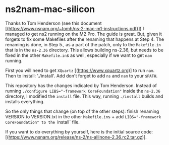 # ns2nam-mac-silicon

Thanks to Tom Henderson (see this document [(https://www.nsnam.org/~tomh/ns-2-mac-m1-instructions.pdf)]) I managed to get ns2 running on the M2 Pro.
The guide is great. But, given it forgets to fix some Makefiles after the renaming that happens at Step 4. The renaming is done, in Step 5., as a part of the patch, only to the `Makefile.in` that is in the `ns-2.36` directory. This allows building ns-2.36, but needs to be fixed in the other `Makefile.in`s as well, especially if we want to get `nam` running. 

First you will need to get `XQuartz` [(https://www.xquartz.org)] to run `nam`.
Then to install: './install'.
Add don't forget to add `ns` and `nam` to your `$PATH`.

This repository has the changes indicated by Tom Henderson.
Instead of running `./configure LIBS="-framework CoreFoundation"` inside the `ns-2.36` directory, I modified the `install` file. This way, running `./install` builds and installs everything.

So the only things that change (on top of the other steps): finish renaming VERSION to VERSION.txt in the other `Makefile.in`s + add `LIBS="-framework CoreFoundation" to the `install` file.

If you want to do everything by yourself, here is the initial source code: [(https://www.nsnam.org/release/ns-2/ns-allinone-2.36.rc2.tar.gz)].
